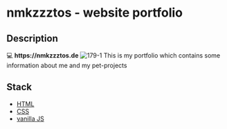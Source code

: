 # nmkzzztos - website portfolio
## Description
:computer: __https://nmkzzztos.de__
![179-1](https://user-images.githubusercontent.com/78933262/162615870-550a6707-3085-4695-89c6-8a3e51ec9d90.png)
This is my portfolio which contains some information about me and my pet-projects


## Stack
- [HTML](https://html.com/)
- [CSS](https://developer.mozilla.org/en-US/docs/Web/CSS)
- [vanilla JS](https://www.javascript.com/)
